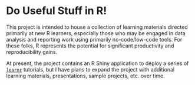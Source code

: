 # Do Useful Stuff in R!

This project is intended to house a collection of learning materials directed primarily at new R learners, especially those who may be engaged in data analysis and reporting work using primarily no-code/low-code tools. For these folks, R represents the potential for significant productivity and reproducibility gains.

At present, the project contains an R Shiny application to deploy a series of [`learnr`](<https://rstudio.github.io/learnr/>) tutorials, but I have plans to expand the project with additional learning materials, presentations, sample projects, etc. over time.
